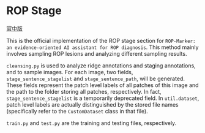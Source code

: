 # ROP Stage
[官中版](./说明.md)

This is the official implementation of the ROP stage section for `ROP-Marker: an evidence-oriented AI assistant for ROP diagnosis`. This method mainly involves sampling ROP lesions and analyzing different sampling results.

`cleansing.py` is used to analyze ridge annotations and staging annotations, and to sample images. For each image, two fields, `stage_sentence_stagelist` and `stage_sentence_path`, will be generated. These fields represent the patch level labels of all patches of this image and the path to the folder storing all patches, respectively. In fact, `stage_sentence_stagelist` is a temporarily deprecated field. In `util.dataset`, patch level labels are actually distinguished by the stored file names (specifically refer to the `CustomDataset` class in that file).

`train.py` and `test.py` are the training and testing files, respectively.

